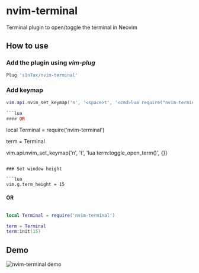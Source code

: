 # nvim-terminal

Terminal plugin to open/toggle the terminal in Neovim

## How to use

### Add the plugin using *vim-plug*

```lua
Plug 's1n7ax/nvim-terminal'
```

### Add keymap

```lua
vim.api.nvim_set_keymap('n', '<space>t', '<cmd>lua require("nvim-terminal"):toggle_open_term()<cr>', {})

```lua
#### OR

```

local Terminal = require('nvim-terminal')

term = Terminal

vim.api.nvim_set_keymap('n', '<space>t', '<cmd>lua term:toggle_open_term()<cr>', {})
```

### Set window height

```lua
vim.g.term_height = 15
```
#### OR

```lua

local Terminal = require('nvim-terminal')

term = Terminal
term:init(15)
```

## Demo
![nvim-terminal demo](https://raw.githubusercontent.com/s1n7ax/nvim-terminal/main/resources/gif/nvim-terminal.gif)
